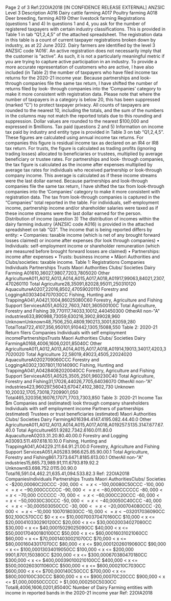 Page 2 of 3 Ref:22OIA2018 \[IN CONFIDENCE RELEASE EXTERNAL\] ANZSIC Level 3 Description A016 Dairy cattle farming A017 Poultry farming A018 Deer breeding, farming A019 Other livestock farming Registrations (questions 1 and 4) In questions 1 and 4, you ask for the number of registered taxpayers with certain industry classifications. This is provided in Table 1 in tab “Q1,2,4,5” of the attached spreadsheet. The registration data in this table is a count of current taxpayer registrations broken down by industry, as at 22 June 2022. Dairy farmers are identified by the level 3 ANZSIC code ‘A016’. An active registration does not necessarily imply that the customer is “active”. As such, it is not a particularly meaningful metric if you are trying to capture active participation in an industry. To provide a more accurate representation of customers who are active, I have also included (in Table 2) the number of taxpayers who have filed income tax returns for the 2020-21 income year. Because partnerships and look-through companies file the same tax return, I have shifted the number of returns filed by look- through companies into the ‘Companies’ category to make it more consistent with registration data. Please note that where the number of taxpayers in a category is below 20, this has been suppressed (marked ”C”) to protect taxpayer privacy. All counts of taxpayers are rounded to the nearest 10, including the totals, and the sum of the numbers in the columns may not match the reported totals due to this rounding and suppression. Dollar values are rounded to the nearest $100,000 and expressed in $millions. Tax paid (questions 2 and 5) Information on income tax paid by industry and entity type is provided in Table 3 on tab “Q1,2,4,5”. These figures are calculated using annual income tax returns. For companies this figure is residual income tax as declared on an IR4 or IR8 tax return. For trusts, the figure is calculated as trading profits (ignoring trading losses) allocated to beneficiaries or trustees, multiplied by average beneficiary or trustee rates. For partnerships and look- through companies, the tax figure is calculated as the income after expenses multiplied by average tax rates for individuals who received partnership or look-through company income. This average is calculated as if these income streams were the last dollar earned. Because partnerships and look-through companies file the same tax return, I have shifted the tax from look-through companies into the ‘Companies’ category to make it more consistent with registration data. The tax from look-through companies is captured in the “Companies” total reported in the table. For individuals, self-employment income, partnership income and/or shareholder salaries were taxed as if these income streams were the last dollar earned for the person. Distribution of income (question 3) The distribution of incomes within the dairy farming industry (ANZSIC code A016) is provided in the attached spreadsheet on tab “Q3”. The income that is being reported differs by entity: • Companies: taxable income (which is net of any brought forward losses claimed) or income after expenses (for look through companies) • Individuals: self-employment income or shareholder remuneration (which are measured before brought forward losses are claimed) • Partnerships: income after expenses • Trusts: business income • Māori Authorities and Clubs/societies: taxable income. Table 1: Registrations Companies Individuals Partnerships Trusts Maori Authorities Clubs/ Societies Dairy Farming A01610,36027,9807,7203,7805020 Other AgricultureA011,A012,A013,A014,A015,A017,A018,A01917,99063,84021,2307,470260110 Total Agriculture28,35091,82028,95011,250310120 AquacultureA0207,22016,8502,47059020110 Forestry and LoggingA0303404707030CC Fishing, Hunting and TrappingA041,A0421,1004,86025080C60 Forestry, Agriculture and Fishing Support ServicesA051,A0522,7603,7401,360500100C Total Agriculture, Forestry and Fishing 39,770117,74033,10012,440450300 OtherAll non-"A" industries633,890988,73059,630216,3902,89028,960 UnknownUnknown48,7506,250,4809,190213,3001,82059,280 TotalTotal722,4107,356,950101,910442,1305,15088,550 Table 2: 2020-21 Return filers Companies Individuals with self employment incomePartnershipsTrusts Maori Authorities Clubs/ Societies Dairy FarmingA0168,4006,1606,0201,85040C Other AgricultureA011,A012,A013,A014,A015,A017,A018,A01914,19013,34017,4203,37020020 Total Agriculture 22,58019,49023,4505,22024020 AquacultureA0202709060CCC Forestry and LoggingA0302,1307801,11014090C Fishing, Hunting and TrappingA041,A04284082020040CC Forestry, Agriculture and Fishing Support ServicesA051,A0525,3505,2501,960230C40 Total Agriculture, Forestry and Fishing31,17026,44026,7705,64036070 OtherAll non-"A" industries423,960297,56043,67047,4102,3802,730 Unknown 10,20032,1705,73018,7209901,050 Total465,320356,16076,17071,7703,7303,850 Table 3: 2020-21 Income Tax $m Companies and (estimated) look through company shareholders Individuals with self employment income Partners of partnerships (estimated) Trustees or trust beneficiaries (estimated) Maori Authorities Clubs/ Societies Dairy FarmingA016394.4147.4195.082.44.40.0 Other AgricultureA011,A012,A013,A014,A015,A017,A018,A019257.5135.3147.677.67.40.0 Total Agriculture651.9282.7342.6160.011.80.0 AquacultureA0203.31.20.80.40.00.0 Forestry and Logging A03093.511.497.618.10.10.0 Fishing, Hunting and TrappingA041,A04229.211.64.91.21.00.0 Forestry, Agriculture and Fishing Support ServicesA051,A05283.966.625.85.90.00.1 Total Agriculture, Forestry and Fishing861.7373.6471.8185.613.00.1 OtherAll non-"A" industries15,665.73,989.91,111.6793.819.92.2 Unknown63.698.752.0115.00.90.0 Total16,591.04,462.21,635.41,094.533.82.3 Ref: 22OIA2018 CompaniesIndividuals Partnerships Trusts Maori AuthoritiesClubs/ Societies < -$200,00060C20CCC -$200,000 <= x < -$100,00080C50CCC -$100,000 <= x < -$90,000CCCCCC -$90,000 <= x < -$80,000CCCCCC -$80,000 <= x < -$70,000 CCCCCC -$70,000 <= x < -$60,000CC20CCC -$60,000 <= x < -$50,00030C30CCC -$50,000 <= x < -$40,00050C40CCC -$40,000 <= x < -$30,000503050CCC -$30,000 <= x < -$20,000704080CCC -$20,000 <= x < -$10,000 1007018030CC -$10,000 <= x < -$032017036090CC $02,100C570CCC $0 < x <= $10,000700370470160CC $10,000 < x <= $20,000410330290120CC $20,000 < x <= $30,00020034027080CC $30,000 < x <= $40,00015029025090CC $40,000 < x <= $50,000170400180100CC $50,000 < x <= $60,00016031021060CC $60,000 < x <= $70,00014030021070CC $70,000 < x <= $80,00016043017070CC $80,000 < x <= $90,00012026019060CC $90,000 < x <= $100,00013034019050CC $100,000 < x <= $200,000 9901,8701,150380CC $200,000 < x <= $300,000670380470180CC $300,000 < x <= $400,000390100210100CC $400,000 < x <= $500,0002603011060CC $500,000 < x <= $600,000210C7030CC $600,000 < x <= $700,000140C50CCC $700,000 < x <= $800,000100C30CCC $800,000 < x <= $900,00070C20CCC $900,000 < x <= $1,000,00050CCCCC > $1,000,000250C5030CC Total8,4006,1606,0201,85040C Number of Dairy Farming entities with income in reported bands in the 2020-21 income year Ref: 22OIA2018
